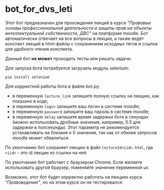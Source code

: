 # bot_for_dvs_leti

Этот бот предназначен для прохождения лекций в курсе *"Правовые основы профессиональной деятельности и защиты прав на объекты интеллектуальной собственности, ДВС"* на платформе moodle. Бот автоматически отвечает на все вопросы в лекции, а также ведёт конспект лекций в html-файлы с сохранением исходных тегов и ссылок для удобного чтения конспекта.

Данный бот **не может** проходить тесты или решать задачи.

Для запуска бота потребуется загрузить модуль selenium:

`pip install selenium`

Для корректной работы бота в файле bot.py:
- в переменную `lecture_link` запишите полную ссылку на лекцию, как показано в коде;
- в переменную `login` запишите ваш логин в системе moodle;
- в переменную `password` запишите ваш пароль в системе moodle;
- в переменную `delay` запишите время задержки бота в секундах (можно использовать дробные значения, например, 0.5 для задержки в полсекунды). Этот параметр не рекомендуется устанавливать на близкие к 0 значения, так как от обилия запросов moodle может обвалиться.

По умолчанию бот сохраняет лекцию в файл `lectureId<iid>.html`, где `<iid>` - это id лекции из ссылки на неё.

По умолчанию бот работает с браузером Chrome. Если желаете использовать другой браузер, поменяйте значение переменной `wd`. 

Возможно, этот бот будет корректно работать на лекциях курса *"Правоведение"*, но на этом курсе он не тестировался.
